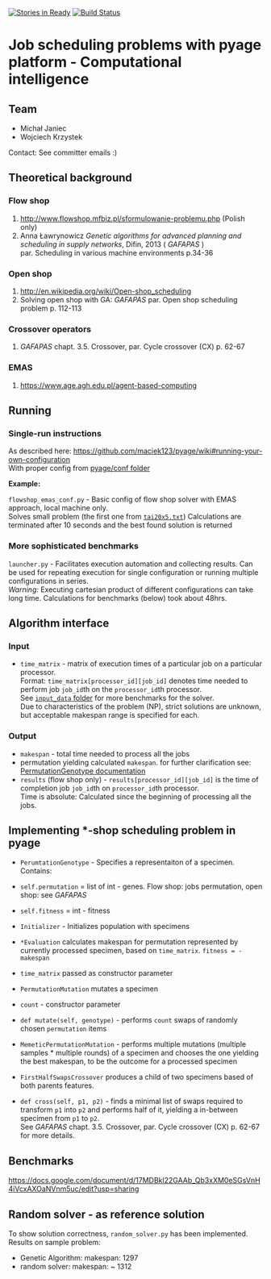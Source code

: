 [![Stories in Ready](https://badge.waffle.io/vucalur/pyage.png?label=ready&title=Ready)](https://waffle.io/vucalur/pyage)
[![Build Status](https://travis-ci.org/vucalur/pyage_shopping.svg)](https://travis-ci.org/vucalur/pyage_shopping)
# Job scheduling problems with pyage platform - Computational intelligence

## Team
* Michał Janiec
* Wojciech Krzystek

Contact: See committer emails :)

## Theoretical background

### Flow shop

1. <http://www.flowshop.mfbiz.pl/sformulowanie-problemu.php> (Polish only)
1. Anna Ławrynowicz _Genetic algorithms for advanced planning and scheduling in supply networks_, Difin, 2013 ( *GAFAPAS* )  
par. Scheduling in various machine environments p.34-36

### Open shop

1. <http://en.wikipedia.org/wiki/Open-shop_scheduling>
1. Solving open shop with GA: *GAFAPAS* par. Open shop scheduling problem p. 112-113

### Crossover operators
1. *GAFAPAS* chapt. 3.5. Crossover, par. Cycle crossover (CX) p. 62-67

### EMAS

1. <https://www.age.agh.edu.pl/agent-based-computing>


## Running
### Single-run instructions
As described here: <https://github.com/maciek123/pyage/wiki#running-your-own-configuration>  
With proper config from [pyage/conf folder](https://github.com/vucalur/pyage_shopping/tree/master/pyage/conf)

**Example:**

`flowshop_emas_conf.py` - Basic config of flow shop solver with EMAS approach, local machine only.   
Solves small problem (the first one from [`tai20x5.txt`](https://github.com/vucalur/pyage_shopping/blob/master/input_data/tai20_5.txt))
Calculations are terminated after 10 seconds and the best found solution is returned

### More sophisticated benchmarks
`launcher.py` - Facilitates execution automation and collecting results.
Can be used for repeating execution for single configuration or running multiple configurations in series.  
*Warning:* Executing cartesian product of different configurations can take long time.
Calculations for benchmarks (below) took about 48hrs.

## Algorithm interface
### Input
* `time_matrix` - matrix of execution times of a particular job on a particular processor.  
Format: `time_matrix[processor_id][job_id]` denotes time needed to perform job `job_id`th on the `processor_id`th processor.  
See [`input_data` folder](https://github.com/vucalur/pyage_shopping/blob/master/input_data/) for more benchmarks for the solver.  
Due to characteristics of the problem (NP), strict solutions are unknown, but acceptable makespan range is specified for each.
  
### Output
* `makespan` - total time needed to process all the jobs
* permutation yielding calculated `makespan`. for further clarification see: [PermutationGenotype documentation](https://github.com/vucalur/pyage_shopping/blob/master/pyage/solutions/evolution/genotype.py)
* `results` (flow shop only) - `results[processor_id][job_id]` is the time of completion job `job_id`th on `processor_id`th processor.   
Time is absolute: Calculated since the beginning of processing all the jobs.  


## Implementing *-shop scheduling problem in pyage

* `PerumtationGenotype` - Specifies a representaiton of a specimen. Contains:
 * `self.permutation` = list of int -  genes. Flow shop: jobs permutation, open shop: see *GAFAPAS*
 * `self.fitness` = int - fitness

* `Initializer` - Initializes population with specimens

* `*Evaluation` calculates makespan for permutation represented by currently processed specimen, based on `time_matrix`. `fitness = -makespan`
 * `time_matrix` passed as constructor parameter

* `PermutationMutation` mutates a specimen
 * `count` - constructor parameter
 * `def mutate(self, genotype)` - performs `count` swaps of randomly chosen `permutation` items

* `MemeticPermutationMutation` - performs multiple mutations (multiple samples * multiple rounds) of a specimen and chooses the one yielding the best makespan,
to be the outcome for a processed specimen
  
* `FirstHalfSwapsCrossover` produces a child of two specimens based of both parents features. 
 * `def cross(self, p1, p2)` - finds a minimal list of swaps required to transform `p1` into `p2` and performs half of it, yielding a in-between specimen from `p1` to `p2`.  
  See *GAFAPAS* chapt. 3.5. Crossover, par. Cycle crossover (CX) p. 62-67 for more details.

## Benchmarks
<https://docs.google.com/document/d/17MDBkl22GAAb_Qb3xXM0eSGsVnH4iVcxAXOaNVnm5uc/edit?usp=sharing>
 
## Random solver - as reference solution
To show solution correctness, `random_solver.py` has been implemented.  
Results on sample problem:
 
* Genetic Algorithm: makespan: 1297
* random solver: makespan: ~ 1312

